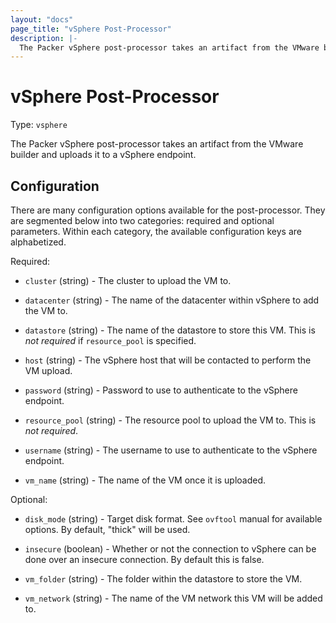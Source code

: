 ```yaml
---
layout: "docs"
page_title: "vSphere Post-Processor"
description: |-
  The Packer vSphere post-processor takes an artifact from the VMware builder and uploads it to a vSphere endpoint.
---
```


# vSphere Post-Processor

Type: `vsphere`

The Packer vSphere post-processor takes an artifact from the VMware builder
and uploads it to a vSphere endpoint.

## Configuration

There are many configuration options available for the post-processor. They are
segmented below into two categories: required and optional parameters. Within
each category, the available configuration keys are alphabetized.

Required:

* `cluster` (string) - The cluster to upload the VM to.

* `datacenter` (string) - The name of the datacenter within vSphere to
  add the VM to.

* `datastore` (string) - The name of the datastore to store this VM.
  This is _not required_ if `resource_pool` is specified.

* `host` (string) - The vSphere host that will be contacted to perform
  the VM upload.

* `password` (string) - Password to use to authenticate to the vSphere
  endpoint.

* `resource_pool` (string) - The resource pool to upload the VM to.
  This is _not required_.

* `username` (string) - The username to use to authenticate to the vSphere
  endpoint.

* `vm_name` (string) - The name of the VM once it is uploaded.

Optional:

* `disk_mode` (string) - Target disk format. See `ovftool` manual for
  available options. By default, "thick" will be used.

* `insecure` (boolean) - Whether or not the connection to vSphere can be done
  over an insecure connection. By default this is false.

* `vm_folder` (string) - The folder within the datastore to store the VM.

* `vm_network` (string) - The name of the VM network this VM will be
  added to.
